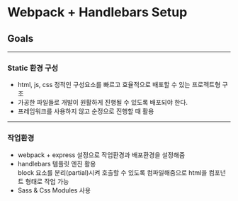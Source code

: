 # Webpack + Handlebars Setup

## Goals

---

### Static 환경 구성

- html, js, css 정적인 구성요소를 빠르고 효율적으로 배포할 수 있는 프로젝트형 구조
- 가공한 파일들로 개발이 원활하게 진행될 수 있도록 배포되야 한다.
- 프레임워크를 사용하지 않고 순정으로 진행할 때 활용

---

### 작업환경

- webpack + express 설정으로 작업환경과 배포환경을 설정해줌
- handlebars 템플릿 엔진 활용  
  block 요소를 분리(partial)시켜 호출할 수 있도록 컴파일해줌으로 html을 컴포넌트 형태로 작업 가능
- Sass & Css Modules 사용
